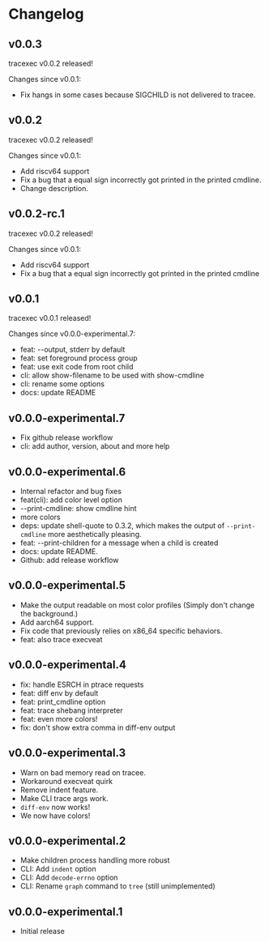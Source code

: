 # Changelog

## v0.0.3

tracexec v0.0.2 released!

Changes since v0.0.1:

- Fix hangs in some cases because SIGCHILD is not delivered to tracee.

## v0.0.2

tracexec v0.0.2 released!

Changes since v0.0.1:

- Add riscv64 support
- Fix a bug that a equal sign incorrectly got printed in the printed cmdline.
- Change description.

## v0.0.2-rc.1

tracexec v0.0.2 released!

Changes since v0.0.1:

- Add riscv64 support
- Fix a bug that a equal sign incorrectly got printed in the printed cmdline

## v0.0.1

tracexec v0.0.1 released!

Changes since v0.0.0-experimental.7:

- feat: --output, stderr by default
- feat: set foreground process group
- feat: use exit code from root child
- cli: allow show-filename to be used with show-cmdline
- cli: rename some options
- docs: update README

## v0.0.0-experimental.7

- Fix github release workflow
- cli: add author, version, about and more help

## v0.0.0-experimental.6

- Internal refactor and bug fixes
- feat(cli): add color level option
- --print-cmdline: show cmdline hint
- more colors
- deps: update shell-quote to 0.3.2, which makes the output of `--print-cmdline` more aesthetically pleasing.
- feat: --print-children for  a message when a child is created
- docs: update README.
- Github: add release workflow

## v0.0.0-experimental.5

- Make the output readable on most color profiles (Simply don't change the background.)
- Add aarch64 support.
- Fix code that previously relies on x86_64 specific behaviors.
- feat: also trace execveat


## v0.0.0-experimental.4

- fix: handle ESRCH in ptrace requests
- feat: diff env by default
- feat: print_cmdline option
- feat: trace shebang interpreter
- feat: even more colors!
- fix: don't show extra comma in diff-env output

## v0.0.0-experimental.3

- Warn on bad memory read on tracee.
- Workaround execveat quirk
- Remove indent feature.
- Make CLI trace args work.
- `diff-env` now works!
- We now have colors!

## v0.0.0-experimental.2

- Make children process handling more robust
- CLI: Add `indent` option
- CLI: Add `decode-errno` option
- CLI: Rename `graph` command to `tree` (still unimplemented)

## v0.0.0-experimental.1

- Initial release
